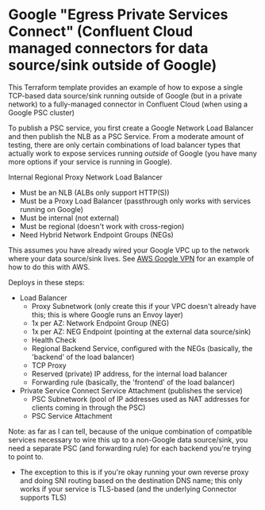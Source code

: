 # Google "Egress Private Services Connect" (Confluent Cloud managed connectors for data source/sink outside of Google)

This Terraform template provides an example of how to expose a single TCP-based data source/sink running outside of Google (but in a private network) to a fully-managed connector in Confluent Cloud (when using a Google PSC cluster)

To publish a PSC service, you first create a Google Network Load Balancer and then publish the NLB as a PSC Service. From a moderate amount of testing, there are only certain combinations of load balancer types that actually work to expose services running _outside_ of Google (you have many more options if your service is running in Google).

Internal Regional Proxy Network Load Balancer
* Must be an NLB (ALBs only support HTTP(S))
* Must be a Proxy Load Balancer (passthrough only works with services running on Google)
* Must be internal (not external)
* Must be regional (doesn't work with cross-region)
* Need Hybrid Network Endpoint Groups (NEGs)

This assumes you have already wired your Google VPC up to the network where your data source/sink lives. See [AWS Google VPN](../../cross-cloud/aws-google-vpn/) for an example of how to do this with AWS.

Deploys in these steps:
* Load Balancer
    * Proxy Subnetwork (only create this if your VPC doesn't already have this; this is where Google runs an Envoy layer)
    * 1x per AZ: Network Endpoint Group (NEG)
    * 1x per AZ: NEG Endpoint (pointing at the external data source/sink)
    * Health Check
    * Regional Backend Service, configured with the NEGs (basically, the 'backend' of the load balancer)
    * TCP Proxy
    * Reserved (private) IP address, for the internal load balancer
    * Forwarding rule (basically, the 'frontend' of the load balancer)
* Private Service Connect Service Attachment (publishes the service)
    * PSC Subnetwork (pool of IP addresses used as NAT addresses for clients coming in through the PSC)
    * PSC Service Attachment

Note: as far as I can tell, because of the unique combination of compatible services necessary to wire this up to a non-Google data source/sink, you need a separate PSC (and forwarding rule) for each backend you're trying to point to.
* The exception to this is if you're okay running your own reverse proxy and doing SNI routing based on the destination DNS name; this only works if your service is TLS-based (and the underlying Connector supports TLS)